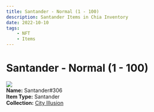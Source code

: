 ```yaml
---
title: Santander - Normal (1 - 100)
description: Santander Items in Chia Inventory
date: 2022-10-10
tags:
    - NFT
    - Items
---
```


# Santander - Normal (1 - 100)
<div class="item_thumbnail">
<img loading="lazy" src="https://jxurncj5s4cittxdnyt6guqzyt6w6d2cbpqoie3z3dbtttw2e7iq.arweave.net/TekWiT2XBInO424n41IZxP1vD0IL4OQTedjDOc7aJ9E"><br/>
<div><strong>Name:</strong> Santander#306</div>
<div><strong>Item Type:</strong> Santander</div>
<div><strong>Collection:</strong> <a href="https://www.spacescan.io/xch/nft/collection/col1lend2dcn558km4wcwta4xnkfv3xpcmlp9kyt0m909emvfxechlyqdl5ndg">City Illusion</a></div>
</div>

